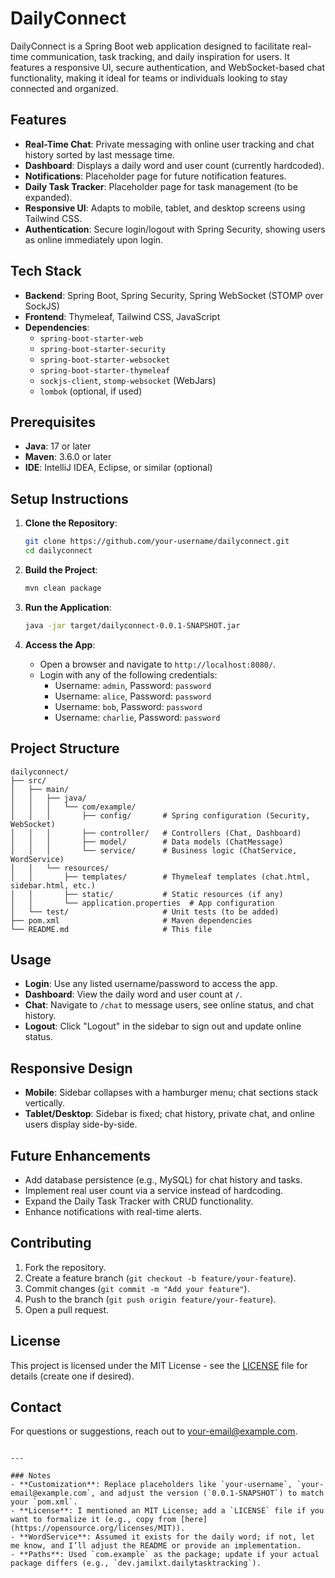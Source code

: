 # DailyConnect

DailyConnect is a Spring Boot web application designed to facilitate real-time communication, task tracking, and daily inspiration for users. It features a responsive UI, secure authentication, and WebSocket-based chat functionality, making it ideal for teams or individuals looking to stay connected and organized.

## Features
- **Real-Time Chat**: Private messaging with online user tracking and chat history sorted by last message time.
- **Dashboard**: Displays a daily word and user count (currently hardcoded).
- **Notifications**: Placeholder page for future notification features.
- **Daily Task Tracker**: Placeholder page for task management (to be expanded).
- **Responsive UI**: Adapts to mobile, tablet, and desktop screens using Tailwind CSS.
- **Authentication**: Secure login/logout with Spring Security, showing users as online immediately upon login.

## Tech Stack
- **Backend**: Spring Boot, Spring Security, Spring WebSocket (STOMP over SockJS)
- **Frontend**: Thymeleaf, Tailwind CSS, JavaScript
- **Dependencies**: 
  - `spring-boot-starter-web`
  - `spring-boot-starter-security`
  - `spring-boot-starter-websocket`
  - `spring-boot-starter-thymeleaf`
  - `sockjs-client`, `stomp-websocket` (WebJars)
  - `lombok` (optional, if used)

## Prerequisites
- **Java**: 17 or later
- **Maven**: 3.6.0 or later
- **IDE**: IntelliJ IDEA, Eclipse, or similar (optional)

## Setup Instructions
1. **Clone the Repository**:
   ```bash
   git clone https://github.com/your-username/dailyconnect.git
   cd dailyconnect

2. **Build the Project**:
   ```bash
   mvn clean package
   ```

3. **Run the Application**:
   ```bash
   java -jar target/dailyconnect-0.0.1-SNAPSHOT.jar
   ```

4. **Access the App**:
   - Open a browser and navigate to `http://localhost:8080/`.
   - Login with any of the following credentials:
     - Username: `admin`, Password: `password`
     - Username: `alice`, Password: `password`
     - Username: `bob`, Password: `password`
     - Username: `charlie`, Password: `password`

## Project Structure
```
dailyconnect/
├── src/
│   ├── main/
│   │   ├── java/
│   │   │   └── com/example/
│   │   │       ├── config/       # Spring configuration (Security, WebSocket)
│   │   │       ├── controller/   # Controllers (Chat, Dashboard)
│   │   │       ├── model/        # Data models (ChatMessage)
│   │   │       └── service/      # Business logic (ChatService, WordService)
│   │   └── resources/
│   │       ├── templates/        # Thymeleaf templates (chat.html, sidebar.html, etc.)
│   │       ├── static/           # Static resources (if any)
│   │       └── application.properties  # App configuration
│   └── test/                     # Unit tests (to be added)
├── pom.xml                       # Maven dependencies
└── README.md                     # This file
```

## Usage
- **Login**: Use any listed username/password to access the app.
- **Dashboard**: View the daily word and user count at `/`.
- **Chat**: Navigate to `/chat` to message users, see online status, and chat history.
- **Logout**: Click "Logout" in the sidebar to sign out and update online status.

## Responsive Design
- **Mobile**: Sidebar collapses with a hamburger menu; chat sections stack vertically.
- **Tablet/Desktop**: Sidebar is fixed; chat history, private chat, and online users display side-by-side.

## Future Enhancements
- Add database persistence (e.g., MySQL) for chat history and tasks.
- Implement real user count via a service instead of hardcoding.
- Expand the Daily Task Tracker with CRUD functionality.
- Enhance notifications with real-time alerts.

## Contributing
1. Fork the repository.
2. Create a feature branch (`git checkout -b feature/your-feature`).
3. Commit changes (`git commit -m "Add your feature"`).
4. Push to the branch (`git push origin feature/your-feature`).
5. Open a pull request.

## License
This project is licensed under the MIT License - see the [LICENSE](LICENSE) file for details (create one if desired).

## Contact
For questions or suggestions, reach out to [your-email@example.com](mailto:your-email@example.com).
```

---

### Notes
- **Customization**: Replace placeholders like `your-username`, `your-email@example.com`, and adjust the version (`0.0.1-SNAPSHOT`) to match your `pom.xml`.
- **License**: I mentioned an MIT License; add a `LICENSE` file if you want to formalize it (e.g., copy from [here](https://opensource.org/licenses/MIT)).
- **WordService**: Assumed it exists for the daily word; if not, let me know, and I’ll adjust the README or provide an implementation.
- **Paths**: Used `com.example` as the package; update if your actual package differs (e.g., `dev.jamilxt.dailytasktracking`).

